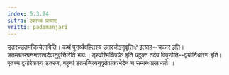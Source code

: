 ```yaml
---
index: 5.3.94
sutra: एकाच्च प्राचाम्
vritti: padamanjari
---
```


 डतरज्डतमजित्येताविति। कथं पुनर्व्यवहितस्य डतरचोऽनुवृत्तिः? इत्याह--चकार इति। डतमचस्त्वनन्तरत्वदेवानुवृत्तिरिति भावः। ठ्स्वस्मिन्निषयेऽ इति यदुक्तं तदेव विवृणोति--द्वयोर्निर्धारण इति। एतच्च द्वयोरेकस्य डतरज, बहूनां डतमजित्यनुवृतेर्वाक्यभेदेन च सम्बन्धाल्लभ्यते ॥